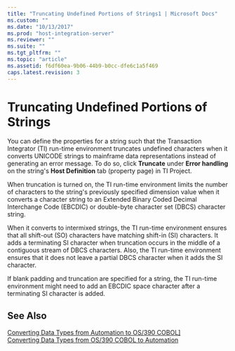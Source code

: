 ```yaml
---
title: "Truncating Undefined Portions of Strings1 | Microsoft Docs"
ms.custom: ""
ms.date: "10/13/2017"
ms.prod: "host-integration-server"
ms.reviewer: ""
ms.suite: ""
ms.tgt_pltfrm: ""
ms.topic: "article"
ms.assetid: f6df60ea-9b06-44b9-b0cc-dfe6c1a5f469
caps.latest.revision: 3
---
```

# Truncating Undefined Portions of Strings
You can define the properties for a string such that the Transaction Integrator (TI) run-time environment truncates undefined characters when it converts UNICODE strings to mainframe data representations instead of generating an error message. To do so, click **Truncate** under **Error handling** on the string's **Host Definition** tab (property page) in TI Project.  
  
 When truncation is turned on, the TI run-time environment limits the number of characters to the string's previously specified dimension value when it converts a character string to an Extended Binary Coded Decimal Interchange Code (EBCDIC) or double-byte character set (DBCS) character string.  
  
 When it converts to intermixed strings, the TI run-time environment ensures that all shift-out (SO) characters have matching shift-in (SI) characters. It adds a terminating SI character when truncation occurs in the middle of a contiguous stream of DBCS characters. Also, the TI run-time environment ensures that it does not leave a partial DBCS character when it adds the SI character.  
  
 If blank padding and truncation are specified for a string, the TI run-time environment might need to add an EBCDIC space character after a terminating SI character is added.  
  
## See Also  
 [Converting Data Types from Automation to OS/390 COBOL\]](../core/converting-data-types-from-automation-to-os-390-cobol].md)   
 [Converting Data Types from OS/390 COBOL to Automation](../core/converting-data-types-from-os-390-cobol-to-automation.md)